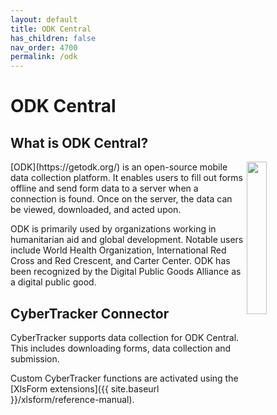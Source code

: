 ```yaml
---
layout: default
title: ODK Central
has_children: false
nav_order: 4700
permalink: /odk
---
```


# ODK Central

## What is ODK Central?
<img src="{{ site.baseurl }}/assets/odk/logo2.svg" align="right" class="inline" style="width:25%;"/>
[ODK](https://getodk.org/) is an open-source mobile data collection platform. It enables users to fill out forms offline and send form data to a server when a connection is found. Once on the server, the data can be viewed, downloaded, and acted upon.

ODK is primarily used by organizations working in humanitarian aid and global development. Notable users include World Health Organization, International Red Cross and Red Crescent, and Carter Center. ODK has been recognized by the Digital Public Goods Alliance as a digital public good.

## CyberTracker Connector
CyberTracker supports data collection for ODK Central. This includes downloading forms, data collection and submission.<br/>

Custom CyberTracker functions are activated using the [XlsForm extensions]({{ site.baseurl }}/xlsform/reference-manual).
